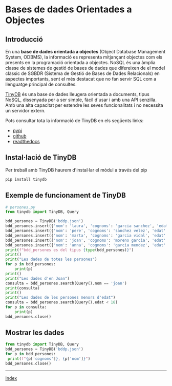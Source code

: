 # Bases de dades Orientades a Objectes

## Introducció

En una **base de dades orientada a objectes** (Object Database Management System, ODBMS), la informació es representa mitjançant objectes com els presents en la programació orientada a objectes.
NoSQL és una àmplia classe de sistemes de gestió de bases de dades que difereixen de el model clàssic de SGBDR (Sistema de Gestió de Bases de Dades Relacionals) en aspectes importants, sent el més destacat que no fan servir SQL com a llenguatge principal de consultes.

[TinyDB](https://tinydb.readthedocs.io/en/latest/index.html) és una base de dades lleugera orientada a documents, tipus NoSQL, dissenyada per a ser simple, fàcil d'usar i amb una API senzilla. Amb una alta capacitat per estendre les seves  funcionalitats i no necessita un servidor extern.

Pots consultar tota la informació de TinyDB en els següents links:
* [pypi](https://pypi.org/project/tinydb/)
* [github](https://github.com/msiemens/tinydb)
* [readthedocs](https://tinydb.readthedocs.io/en/latest/)

## Instal·lació de TinyDB

Per treball amb TinyDB haurem d'instal·lar el mòdul a través del pip

```python
pip install tinydb
```

## Exemple de funcionament de TinyDB

``` python
# persones.py
from tinydb import TinyDB, Query

bdd_persones = TinyDB('bddp.json')
bdd_persones.insert({'nom': 'laura', 'cognoms': 'garcia sanchez', 'edat': 17})
bdd_persones.insert({'nom': 'pere', 'cognoms': 'sanchez velez', 'edat': 19})
bdd_persones.insert({'nom': 'marta', 'cognoms': 'garcia vidal', 'edat': 21})
bdd_persones.insert({'nom': 'joan', 'cognoms': 'moreno garcia', 'edat': 13})
bdd_persones.insert({'nom': 'anna', 'cognoms': 'garcia mendez', 'edat': 23})
print(f"bdd_persones es del tipus {type(bdd_persones)}")
print()
print("Les dades de totes les persones")
for p in bdd_persones:
    print(p)
print()
print("Les dades d'en Joan")
consulta = bdd_persones.search(Query().nom == 'joan')
print(consulta)
print()
print("Les dades de les persones menors d'edat")
consulta = bdd_persones.search(Query().edat < 18)
for p in consulta:
    print(p)
bdd_persones.close()
```

## Mostrar les dades
```python
from tinydb import TinyDB, Query
bdd_persones = TinyDB('bddp.json')
for p in bdd_persones:
 print(f"{p['cognoms']}, {p['nom']}")
bdd_persones.close()
```


***
[Index](../../../README.md)
